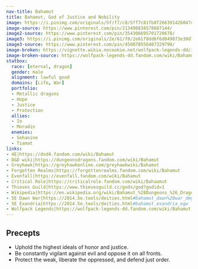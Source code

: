 ```yaml
---
nav-title: Bahamut
title: Bahamut, God of Justice and Nobility
image: https://i.pinimg.com/originals/5f/f7/c8/5ff7c81fb8f266391426047c85aa2952.jpg
image-source: https://www.pinterest.com/pin/213498838578687144/
image2-source: https://www.pinterest.com/pin/354306695701720678/
image3: https://i.pinimg.com/originals/2e/61/f8/2e61f8dd6f6d049873e38d7f4038c479.jpg
image3-source: https://www.pinterest.com/pin/450078556487329790/
image-broken: https://vignette.wikia.nocookie.net/wolfpack-legends-dd/images/d/df/Bahamut.jpg
image-broken-source: https://wolfpack-legends-dd.fandom.com/wiki/Bahamut
statbox:
  race: [eternal, dragon]
  gender: male
  alignment: lawful good
  domains: [Life, War]
  portfolio:
  - Metallic dragons
  - Hope
  - Justice
  - Protection
  allies:
  - Io
  - Moradin
  enemies:
  - Sehanine
  - Tiamat
links:
- 4E|https://dnd4.fandom.com/wiki/Bahamut
- D&D wiki|https://dungeonsdragons.fandom.com/wiki/Bahamut
- Greyhawk|https://greyhawkonline.com/greyhawkwiki/Bahamut
- Forgotten Realms|https://forgottenrealms.fandom.com/wiki/Bahamut
- Evenfall|https://evenfall.fandom.com/wiki/Bahamut
- Critical Role|https://criticalrole.fandom.com/wiki/Bahaamut
- Thieves Guild|https://www.thievesguild.cc/gods/god?godid=1
- Wikipedia|https://en.wikipedia.org/wiki/Bahamut_%28Dungeons_%26_Dragons%29
- 5E Dawn War|https://2014.5e.tools/deities.html#bahamut_dawn%20war_dmg
- 5E Exandria|https://2014.5e.tools/deities.html#bahamut_exandria_egw
- Wolfpack Legends|https://wolfpack-legends-dd.fandom.com/wiki/Bahamut
---
```


## Precepts

* Uphold the highest ideals of honor and justice.
* Be constantly vigilant against evil and oppose it on all fronts.
* Protect the weak, liberate the oppressed, and defend just order.
